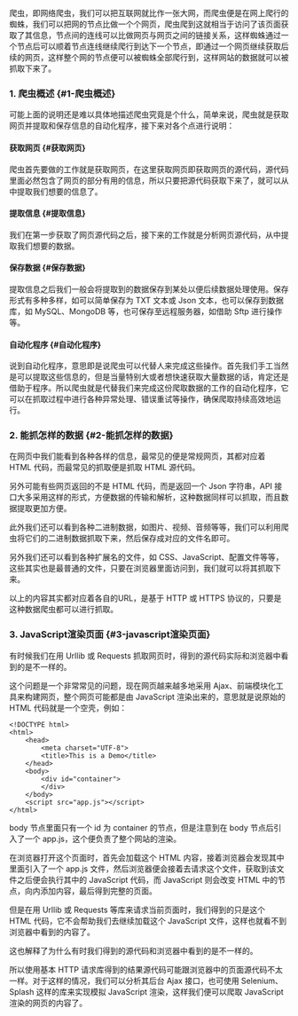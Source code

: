 爬虫，即网络爬虫，我们可以把互联网就比作一张大网，而爬虫便是在网上爬行的蜘蛛，我们可以把网的节点比做一个个网页，爬虫爬到这就相当于访问了该页面获取了其信息，节点间的连线可以比做网页与网页之间的链接关系，这样蜘蛛通过一个节点后可以顺着节点连线继续爬行到达下一个节点，即通过一个网页继续获取后续的网页，这样整个网的节点便可以被蜘蛛全部爬行到，这样网站的数据就可以被抓取下来了。

### 1. 爬虫概述 {#1-爬虫概述}

可能上面的说明还是难以具体地描述爬虫究竟是个什么，简单来说，爬虫就是获取网页并提取和保存信息的自动化程序，接下来对各个点进行说明：

#### 获取网页 {#获取网页}

爬虫首先要做的工作就是获取网页，在这里获取网页即获取网页的源代码，源代码里面必然包含了网页的部分有用的信息，所以只要把源代码获取下来了，就可以从中提取我们想要的信息了。

#### 提取信息 {#提取信息}

我们在第一步获取了网页源代码之后，接下来的工作就是分析网页源代码，从中提取我们想要的数据。

#### 保存数据 {#保存数据}

提取信息之后我们一般会将提取到的数据保存到某处以便后续数据处理使用。保存形式有多种多样，如可以简单保存为 TXT 文本或 Json 文本，也可以保存到数据库，如 MySQL、MongoDB 等，也可保存至远程服务器，如借助 Sftp 进行操作等。

#### 自动化程序 {#自动化程序}

说到自动化程序，意思即是说爬虫可以代替人来完成这些操作。首先我们手工当然是可以提取这些信息的，但是当量特别大或者想快速获取大量数据的话，肯定还是借助于程序。所以爬虫就是代替我们来完成这份爬取数据的工作的自动化程序，它可以在抓取过程中进行各种异常处理、错误重试等操作，确保爬取持续高效地运行。

### 2. 能抓怎样的数据 {#2-能抓怎样的数据}

在网页中我们能看到各种各样的信息，最常见的便是常规网页，其都对应着 HTML 代码，而最常见的抓取便是抓取 HTML 源代码。

另外可能有些网页返回的不是 HTML 代码，而是返回一个 Json 字符串，API 接口大多采用这样的形式，方便数据的传输和解析，这种数据同样可以抓取，而且数据提取更加方便。

此外我们还可以看到各种二进制数据，如图片、视频、音频等等，我们可以利用爬虫将它们的二进制数据抓取下来，然后保存成对应的文件名即可。

另外我们还可以看到各种扩展名的文件，如 CSS、JavaScript、配置文件等等，这些其实也是最普通的文件，只要在浏览器里面访问到，我们就可以将其抓取下来。

以上的内容其实都对应着各自的URL，是基于 HTTP 或 HTTPS 协议的，只要是这种数据爬虫都可以进行抓取。

### 3. JavaScript渲染页面 {#3-javascript渲染页面}

有时候我们在用 Urllib 或 Requests 抓取网页时，得到的源代码实际和浏览器中看到的是不一样的。

这个问题是一个非常常见的问题，现在网页越来越多地采用 Ajax、前端模块化工具来构建网页，整个网页可能都是由 JavaScript 渲染出来的，意思就是说原始的 HTML 代码就是一个空壳，例如：

```
<!DOCTYPE html>
<html>
    <head>
        <meta charset="UTF-8">
        <title>This is a Demo</title>
    </head>
    <body>
        <div id="container">
        </div>
    </body>
    <script src="app.js"></script>
</html>
```

body 节点里面只有一个 id 为 container 的节点，但是注意到在 body 节点后引入了一个 app.js，这个便负责了整个网站的渲染。

在浏览器打开这个页面时，首先会加载这个 HTML 内容，接着浏览器会发现其中里面引入了一个 app.js 文件，然后浏览器便会接着去请求这个文件，获取到该文件之后便会执行其中的 JavaScript 代码，而 JavaScript 则会改变 HTML 中的节点，向内添加内容，最后得到完整的页面。

但是在用 Urllib 或 Requests 等库来请求当前页面时，我们得到的只是这个 HTML 代码，它不会帮助我们去继续加载这个 JavaScript 文件，这样也就看不到浏览器中看到的内容了。

这也解释了为什么有时我们得到的源代码和浏览器中看到的是不一样的。

所以使用基本 HTTP 请求库得到的结果源代码可能跟浏览器中的页面源代码不太一样。对于这样的情况，我们可以分析其后台 Ajax 接口，也可使用 Selenium、Splash 这样的库来实现模拟 JavaScript 渲染，这样我们便可以爬取 JavaScript 渲染的网页的内容了。

